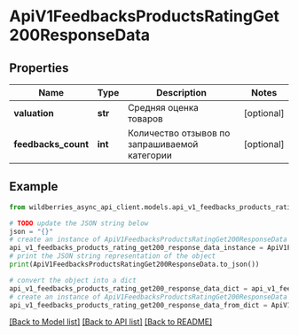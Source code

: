 # ApiV1FeedbacksProductsRatingGet200ResponseData


## Properties

Name | Type | Description | Notes
------------ | ------------- | ------------- | -------------
**valuation** | **str** | Средняя оценка товаров | [optional] 
**feedbacks_count** | **int** | Количество отзывов по запрашиваемой категории | [optional] 

## Example

```python
from wildberries_async_api_client.models.api_v1_feedbacks_products_rating_get200_response_data import ApiV1FeedbacksProductsRatingGet200ResponseData

# TODO update the JSON string below
json = "{}"
# create an instance of ApiV1FeedbacksProductsRatingGet200ResponseData from a JSON string
api_v1_feedbacks_products_rating_get200_response_data_instance = ApiV1FeedbacksProductsRatingGet200ResponseData.from_json(json)
# print the JSON string representation of the object
print(ApiV1FeedbacksProductsRatingGet200ResponseData.to_json())

# convert the object into a dict
api_v1_feedbacks_products_rating_get200_response_data_dict = api_v1_feedbacks_products_rating_get200_response_data_instance.to_dict()
# create an instance of ApiV1FeedbacksProductsRatingGet200ResponseData from a dict
api_v1_feedbacks_products_rating_get200_response_data_from_dict = ApiV1FeedbacksProductsRatingGet200ResponseData.from_dict(api_v1_feedbacks_products_rating_get200_response_data_dict)
```
[[Back to Model list]](../README.md#documentation-for-models) [[Back to API list]](../README.md#documentation-for-api-endpoints) [[Back to README]](../README.md)


